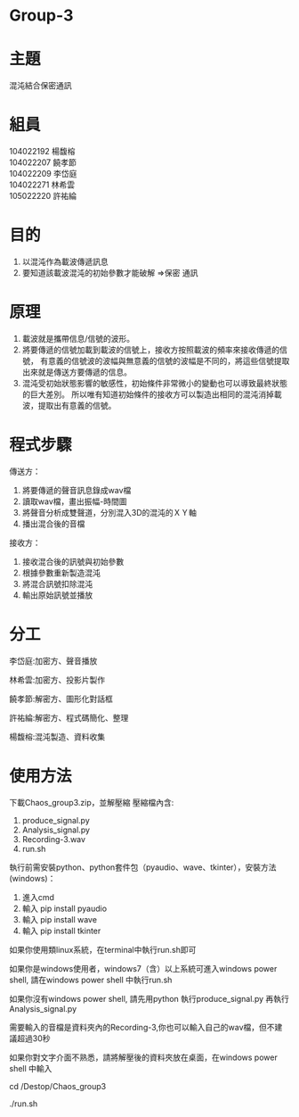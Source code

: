 # Group-3 

# 主題
混沌結合保密通訊

# 組員      
104022192  楊馥榕    
104022207  饒孝節    
104022209  李岱庭    
104022271  林希雲    
105022220  許祐綸     

# 目的       
1. 以混沌作為載波傳遞訊息
2. 要知道該載波混沌的初始參數才能破解 =>保密 通訊

# 原理
1. 載波就是攜帶信息/信號的波形。
2. 將要傳遞的信號加載到載波的信號上，接收方按照載波的頻率來接收傳遞的信號，
有意義的信號波的波幅與無意義的信號的波幅是不同的，將這些信號提取出來就是傳送方要傳遞的信息。
3. 混沌受初始狀態影響的敏感性，初始條件非常微小的變動也可以導致最終狀態的巨大差別。
所以唯有知道初始條件的接收方可以製造出相同的混沌消掉載波，提取出有意義的信號。

# 程式步驟
 傳送方：
 1. 將要傳遞的聲音訊息錄成wav檔
 2. 讀取wav檔，畫出振幅-時間圖
 3. 將聲音分析成雙聲道，分別混入3D的混沌的ＸＹ軸
 4. 播出混合後的音檔
 
 接收方：
1. 接收混合後的訊號與初始參數
2. 根據參數重新製造混沌
3. 將混合訊號扣除混沌
4. 輸出原始訊號並播放

# 分工
李岱庭:加密方、聲音播放

林希雲:加密方、投影片製作

饒孝節:解密方、圖形化對話框

許祐綸:解密方、程式碼簡化、整理

楊馥榕:混沌製造、資料收集    

# 使用方法
下載Chaos_group3.zip，並解壓縮
壓縮檔內含:
1. produce_signal.py 
2. Analysis_signal.py 
3. Recording-3.wav 
4. run.sh 

執行前需安裝python、python套件包（pyaudio、wave、tkinter），安裝方法(windows)：
1. 進入cmd
2. 輸入 pip install pyaudio
3. 輸入 pip install wave
4. 輸入 pip install tkinter

 如果你使用類linux系統，在terminal中執行run.sh即可
 
 如果你是windows使用者，windows7（含）以上系統可進入windows power shell, 請在windows power shell 中執行run.sh
 
 如果你沒有windows power shell, 請先用python 執行produce_signal.py 再執行Analysis_signal.py
 
 需要輸入的音檔是資料夾內的Recording-3,你也可以輸入自己的wav檔，但不建議超過30秒
 
 如果你對文字介面不熟悉，請將解壓後的資料夾放在桌面，在windows power shell 中輸入
 
 cd /Destop/Chaos_group3
 
 ./run.sh
